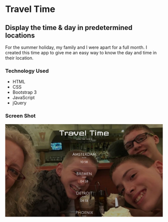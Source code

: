 # Travel Time
## Display the time &amp; day in predetermined locations

For the summer holiday, my family and I were apart for a full month. I created this time app to give me an easy way to know the day and time in their location. 

### Technology Used
* HTML
* CSS
* Bootstrap 3
* JavaScript
* jQuery

### Screen Shot
![alt text](https://github.com/MichaelKeithM/images/blob/master/travel-time.jpg)
